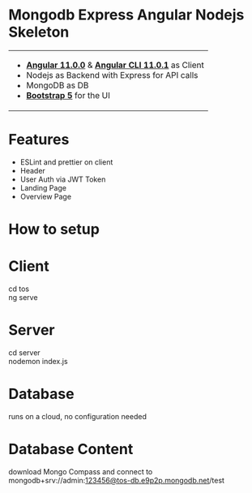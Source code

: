 # Mongodb Express Angular Nodejs Skeleton
<table>
<tr>
<td>

-  [**Angular 11.0.0**](https://github.com/angular/angular/releases) & [**Angular CLI 11.0.1**](https://github.com/angular/angular-cli/releases/) as Client
- Nodejs as Backend with Express for API calls
- MongoDB as DB
- [**Bootstrap 5**](https://v5.getbootstrap.com/docs/5.0/getting-started/download/) for the UI
</td>
</tr>
</table>

# Features
- ESLint and prettier on client
- Header
- User Auth via JWT Token
- Landing Page
- Overview Page

# How to setup

# Client
cd tos  
ng serve

# Server
cd server  
nodemon index.js

# Database
runs on a cloud, no configuration needed

# Database Content
download Mongo Compass and connect to mongodb+srv://admin:123456@tos-db.e9p2p.mongodb.net/test
